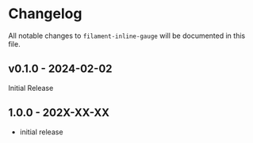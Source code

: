 # Changelog

All notable changes to `filament-inline-gauge` will be documented in this file.

## v0.1.0 - 2024-02-02

Initial Release

## 1.0.0 - 202X-XX-XX

- initial release
